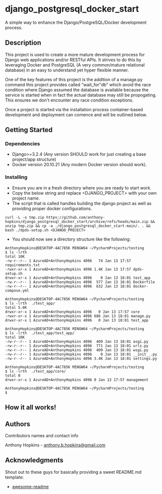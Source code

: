 # django_postgresql_docker_start

A simple way to enhance the Django/PostgreSQL/Docker development process. 

## Description

This project is used to create a more mature development process for Django web applications and/or RESTful APIs. It strives to do this
by leveraging Docker and PostgreSQL (A very common/mature relational database) in an easy to understand yet hyper flexible manner.

One of the key features of this project is the addition of a manage.py command this project provides called "wait_for"db" which avoid
the race condition where Django assumed the database is available because the service is started when in fact the actual database may still be
propogating. This ensures we don't encounter any race condition exceptions.

Once a project is started via the installation process container-based development and deployment can comence and will be outlined below.

## Getting Started

### Dependencies

* Django>=3.2.4 (Any version SHOULD work for just creating a base project/app structure)
* Docker version 20.10.21 (Any modern Docker version should work).

### Installing
* Ensure you are in a fresh directory where you are ready to start work.
* Copy the below string and replace <DJANGO_PROJECT> with your own project name.
* The script that is called handles building the django project as well as providing proper docker configurations.
```
curl -L -o tmp.zip https://github.com/anthony-hopkins/django_postgresql_docker_start/archive/refs/heads/main.zip && unzip tmp.zip && cp -a ./django_postgresql_docker_start-main/. . && bash ./dpds-setup.sh <DJANGO_PROJECT>
```
* You should now see a directory structure like the following:
```
AnthonyHopkins@DESKTOP-4AC785K MINGW64 ~/PycharmProjects/testing
$ ls -lrth 
total 10K
-rw-r--r-- 1 AzureAD+AnthonyHopkins 4096   74 Jan 13 17:57 requirements.txt
-rwxr-xr-x 1 AzureAD+AnthonyHopkins 4096 1.4K Jan 13 17:57 dpds-setup.sh
drwxr-xr-x 1 AzureAD+AnthonyHopkins 4096    0 Jan 13 18:01 test_app
-rw-r--r-- 1 AzureAD+AnthonyHopkins 4096  577 Jan 13 18:01 Dockerfile
-rw-r--r-- 1 AzureAD+AnthonyHopkins 4096  632 Jan 13 18:01 docker-compose.yml

AnthonyHopkins@DESKTOP-4AC785K MINGW64 ~/PycharmProjects/testing
$ ls -lrth  ./test_app/
total 5.0K
drwxr-xr-x 1 AzureAD+AnthonyHopkins 4096   0 Jan 13 17:57 core
-rwxr-xr-x 1 AzureAD+AnthonyHopkins 4096 686 Jan 13 18:01 manage.py
drwxr-xr-x 1 AzureAD+AnthonyHopkins 4096   0 Jan 13 18:01 test_app

AnthonyHopkins@DESKTOP-4AC785K MINGW64 ~/PycharmProjects/testing
$ ls -lrth  ./test_app/test_app/
total 10K
-rw-r--r-- 1 AzureAD+AnthonyHopkins 4096  409 Jan 13 18:01 asgi.py
-rw-r--r-- 1 AzureAD+AnthonyHopkins 4096  771 Jan 13 18:01 urls.py
-rw-r--r-- 1 AzureAD+AnthonyHopkins 4096  409 Jan 13 18:01 wsgi.py
-rw-r--r-- 1 AzureAD+AnthonyHopkins 4096    0 Jan 13 18:01 __init__.py
-rw-r--r-- 1 AzureAD+AnthonyHopkins 4096 3.4K Jan 13 18:01 settings.py

AnthonyHopkins@DESKTOP-4AC785K MINGW64 ~/PycharmProjects/testing
$ ls -lrth  ./test_app/core/
total 0
drwxr-xr-x 1 AzureAD+AnthonyHopkins 4096 0 Jan 13 17:57 management

AnthonyHopkins@DESKTOP-4AC785K MINGW64 ~/PycharmProjects/testing
$
```

## How it all works!

## Authors

Contributors names and contact info

Anthony Hopkins - anthony.b.hopkins@gmail.com

## Acknowledgments

Shout out to these guys for basically providing a sweet README.md template:
* [awesome-readme](https://github.com/matiassingers/awesome-readme)
